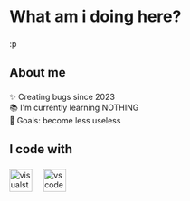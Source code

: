 <h1 align="left">What am i doing here?</h1>

###

<p align="left">:p</p>

###

<h2 align="left">About me</h2>

###

<p align="left">✨ Creating bugs since 2023<br>📚 I'm currently learning NOTHING<br>🎯 Goals: become less useless</p>

###

<h2 align="left">I code with</h2>

###

<div align="left">
  <img src="https://cdn.jsdelivr.net/gh/devicons/devicon/icons/visualstudio/visualstudio-plain.svg" height="40" alt="visualstudio logo"  />
  <img width="12" />
  <img src="https://cdn.jsdelivr.net/gh/devicons/devicon/icons/vscode/vscode-original.svg" height="40" alt="vscode logo"  />
</div>

###
